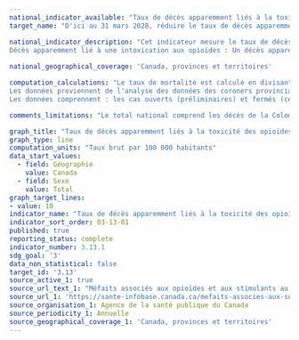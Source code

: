 ```yaml
---
national_indicator_available: "Taux de décès apparemment liés à la toxicité des opioïdes par 100 000 habitants"
target_name: "D'ici au 31 mars 2028, réduire le taux de décès apparemment liés à la toxicité des opioïdes à 10 par 100 000 habitants"

national_indicator_description: "Cet indicateur mesure le taux de décès apparemment liés à la toxicité des opioïdes par 100 000 habitants. <br><br>
Décès apparemment lié à une intoxication aux opioïdes : Un décès apparemment lié à une intoxication lorsqu’une ou plusieurs des substances en cause(s) est un opioïde."
  
national_geographical_coverage: 'Canada, provinces et territoires'

computation_calculations: "Le taux de mortalité est calculé en divisant le nombre de décès selon les données des provinces/territoires / estimation de la population en milieu d'année x 100 000. <br><br>
Les données proviennent de l'analyse des données des coroners provinciaux et territoriaux (à différents stades de préparation). Les données sont fournies par les coroners provinciaux/territoriaux par l'intermédiaire de l'ASPC. Les données des indicateurs seront ventilées par sexe, par province/territoire et par groupe d'âge, dans la mesure du possible. <br><br>
Les données comprennent : les cas ouverts (préliminaires) et fermés (certifiés) ; les modes de décès non naturels (intentionnels et non intentionnels) ; et les personnes avec ou sans ordonnance. Les données n'incluent pas les décès dus à une consommation chronique de substances, à l'assistance médicale à mourir et aux traumatismes pour lesquels une substance toxique a contribué aux circonstances de la blessure."

comments_limitations: "Le total national comprend les décès de la Colombie-Britannique (à partir de 2019) liés à toutes les drogues non réglementées et du Québec (à partir de 2022) liés à l'intoxication par les drogues ou les opioïdes. Les provinces et les territoires sont inclus dans les taux nationaux bruts s’ils ont fourni des données pendant au moins un trimestre d’une année donnée."

graph_title: "Taux de décès apparemment liés à la toxicité des opioïdes par 100 000 habitants"
graph_type: line
computation_units: "Taux brut par 100 000 habitants"
data_start_values:
  - field: Géographie
    value: Canada
  - field: Sexe
    value: Total
graph_target_lines:
- value: 10
indicator_name: "Taux de décès apparemment liés à la toxicité des opioïdes par 100 000 habitants"
indicator_sort_order: 03-13-01
published: true
reporting_status: complete
indicator_number: 3.13.1
sdg_goal: '3'
data_non_statistical: false
target_id: '3.13'
source_active_1: true
source_url_text_1: "Méfaits associés aux opioïdes et aux stimulants au Canada"
source_url_1: 'https://sante-infobase.canada.ca/mefaits-associes-aux-substances/opioides-stimulants/index.html'
source_organisation_1: Agence de la santé publique du Canada
source_periodicity_1: Annuelle
source_geographical_coverage_1: 'Canada, provinces et territoires'
---
```

